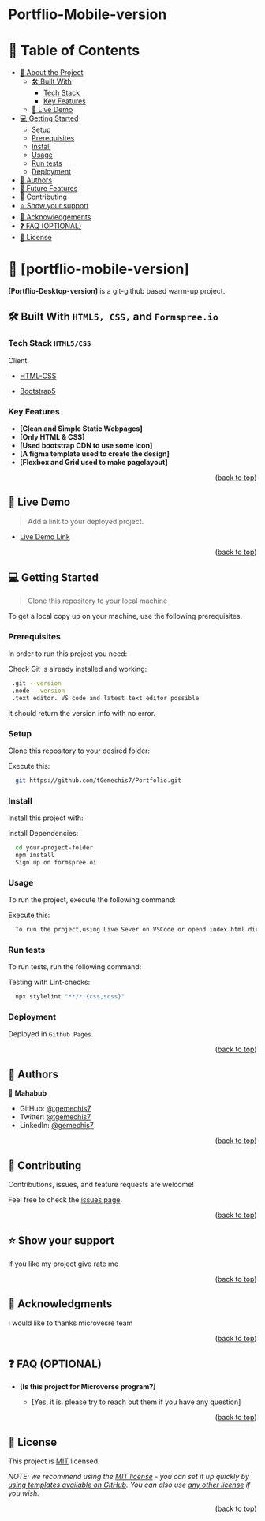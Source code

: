 # Portflio-Mobile-version


# 📗 Table of Contents

- [📖 About the Project](#about-project)
  - [🛠 Built With](#built-with)
    - [Tech Stack](#tech-stack)
    - [Key Features](#key-features)
  - [🚀 Live Demo](#live-demo)
- [💻 Getting Started](#getting-started)
  - [Setup](#setup)
  - [Prerequisites](#prerequisites)
  - [Install](#install)
  - [Usage](#usage)
  - [Run tests](#run-tests)
  - [Deployment](#triangular_flag_on_post-deployment)
- [👥 Authors](#authors)
- [🔭 Future Features](#future-features)
- [🤝 Contributing](#contributing)
- [⭐️ Show your support](#support)
- [🙏 Acknowledgements](#acknowledgements)
- [❓ FAQ (OPTIONAL)](#faq)
- [📝 License](#license)

<!-- PROJECT DESCRIPTION -->

# 📖 [portflio-mobile-version] <a name="Portflio-mobile-version"></a>



**[Portflio-Desktop-version]** is a git-github based warm-up project.

## 🛠 Built With <a name="built-with">`HTML5, CSS,` and `Formspree.io`</a>

### Tech Stack <a name="tech-stack">`HTML5/CSS`</a>



  <summary>Client</summary>
  <ul>
    <li><a href="https://www.w3.org/standards/webdesign/htmlcss">HTML-CSS</a></li>
  </ul>

  <ul>
    <li><a href="https://getbootstrap.com/docs/5.0/getting-started/download/">Bootstrap5</a></li>
  </ul>
</details>



### Key Features <a name="key-features"></a>

- **[Clean and Simple Static Webpages]**
- **[Only HTML & CSS]**
- **[Used bootstrap CDN to use some icon]**
- **[A figma template used to create the design]**
- **[Flexbox and Grid used to make pagelayout]**

<p align="right">(<a href="#readme-top">back to top</a>)</p>

<!-- LIVE DEMO -->

## 🚀 Live Demo <a name="live-demo"></a>

> Add a link to your deployed project.

- [Live Demo Link](https://tgemechis7.github.io/Portfolio/)

<p align="right">(<a href="#readme-top">back to top</a>)</p>

<!-- GETTING STARTED -->

## 💻 Getting Started <a name="getting-started"></a>

> Clone this repository to your local machine

To get a local copy up on your machine, use the following prerequisites.
### Prerequisites

In order to run this project you need:

Check Git is already installed and working:

```sh
 .git --version
 .node --version
 .text editor. VS code and latest text editor possible
```
It should return the version info with no error.


### Setup

Clone this repository to your desired folder:

Execute this:

```sh
  git https://github.com/tGemechis7/Portfolio.git
```


### Install

Install this project with:


Install Dependencies:

```sh
  cd your-project-folder
  npm install
  Sign up on formspree.oi
```


### Usage

To run the project, execute the following command:


Execute this:
```sh
  To run the project,using Live Sever on VSCode or opend index.html directly with browser
```


### Run tests

To run tests, run the following command:


Testing with Lint-checks:

```sh
  npx stylelint "**/*.{css,scss}"
```


### Deployment

Deployed in `Github Pages`.

<p align="right">(<a href="#readme-top">back to top</a>)</p>

<!-- AUTHORS -->

## 👥 Authors <a name="authors"></a>

<!-- Mention all of the collaborators of this project-->

👤 **Mahabub**

- GitHub: [@tgemechis7](https://github.com/tGemechis7)
- Twitter: [@tgemechis7](https://twitter.com/tgemechi7)
- LinkedIn: [@gemechis7](https://www.linkedin.com/in/gemechis7)


<p align="right">(<a href="#readme-top">back to top</a>)</p>

<!-- CONTRIBUTING -->

## 🤝 Contributing <a name="contributing"></a>

Contributions, issues, and feature requests are welcome!

Feel free to check the [issues page](../../issues/).

<p align="right">(<a href="#readme-top">back to top</a>)</p>

<!-- SUPPORT -->

## ⭐️ Show your support <a name="support"></a>



If you like my project give rate me 

<p align="right">(<a href="#readme-top">back to top</a>)</p>

<!-- ACKNOWLEDGEMENTS -->

## 🙏 Acknowledgments <a name="acknowledgements"></a>



I would like to thanks microvesre team

<p align="right">(<a href="#readme-top">back to top</a>)</p>

<!-- FAQ (optional) -->

## ❓ FAQ (OPTIONAL) <a name="faq"></a>

- **[Is this project for Microverse program?]**

  - [Yes, it is. please try to reach out them if you have any question]


<p align="right">(<a href="#readme-top">back to top</a>)</p>

<!-- LICENSE -->

## 📝 License <a name="license"></a>

This project is [MIT](./LICENSE) licensed.

_NOTE: we recommend using the [MIT license](https://choosealicense.com/licenses/mit/) - you can set it up quickly by [using templates available on GitHub](https://docs.github.com/en/communities/setting-up-your-project-for-healthy-contributions/adding-a-license-to-a-repository). You can also use [any other license](https://choosealicense.com/licenses/) if you wish._

<p align="right">(<a href="#readme-top">back to top</a>)</p>